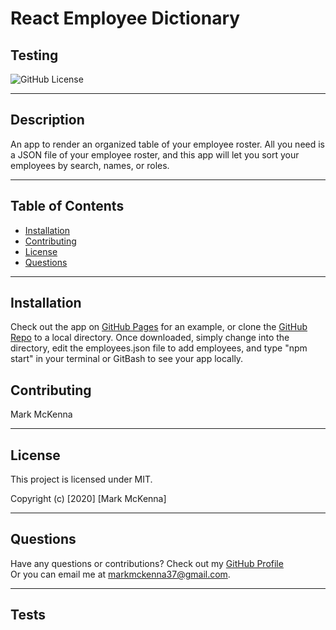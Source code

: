 
# React Employee Dictionary
  
## Testing
  
![GitHub License](https://img.shields.io/badge/license-MIT-blue.svg)
  
---
  
## Description 
An app to render an organized table of your employee roster. All you need is a JSON file of your employee roster, and this app will let you sort your employees by search, names, or roles.
                      
--- 
                      
## Table of Contents
                      
                      
* [Installation](#installation)
* [Contributing](#contributing)
* [License](#license)
* [Questions](#questions)
                      
---
                      
## Installation
                      
Check out the app on [GitHub Pages](https://markmckenna37.github.io/React-Employee-Dictionary/) for an example, or clone the [GitHub Repo](https://github.com/markmckenna37/React-Employee-Dictionary) to a local directory. Once downloaded, simply change into the directory, edit the employees.json file to add employees, and type "npm start" in your terminal or GitBash to see your app locally.
                      
                      
## Contributing
                      
Mark McKenna
                      
---
                      
## License
                      
This project is licensed under MIT.
  
Copyright (c) [2020] [Mark McKenna]
  
                      
---
                                                         
## Questions
Have any questions or contributions? Check out my [GitHub Profile](https://github.com/markmckenna37)                 
Or you can email me at <markmckenna37@gmail.com>.
                      
---
                      
## Tests
                      


